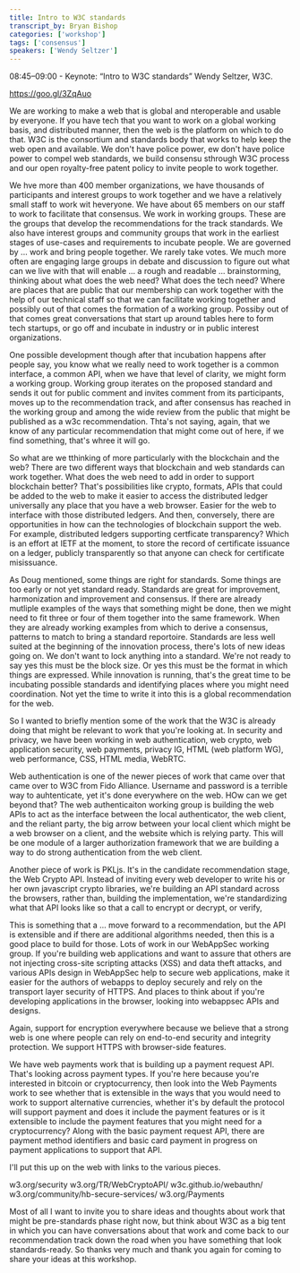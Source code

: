 ```yaml
---
title: Intro to W3C standards
transcript_by: Bryan Bishop
categories: ['workshop']
tags: ['consensus']
speakers: ['Wendy Seltzer']
---
```


08:45–09:00 - Keynote: “Intro to W3C standards” Wendy Seltzer, W3C.

https://goo.gl/3ZqAuo

We are working to make a web that is global and nteroperable and usable by everyone. If you have tech that you want to work on a global working basis, and distributed manner, then the web is the platform on which to do that. W3C is the consortium and standards body that works to help keep the web open and available. We don't have police power, ew don't have police power to compel web standards, we build consensu sthrough W3C process and our open royalty-free patent policy to invite people to work together.

We hve more than 400 member organizations, we have thousands of participants and interest groups to work together and we have a relatively small staff to work wit heveryone. We have about 65 members on our staff to work to facilitate that consensus. We work in working groups. These are the groups that develop the recommendations for the track standards. We also have interest groups and community groups that work in the earliest stages of use-cases and requirements to incubate people. We are governed by ... work and bring people together. We rarely take votes. We much more often are engaging large groups in debate and discussion to figure out what can we live with that will enable ... a rough and readable ... brainstorming, thinking about what does the web need? What does the tech need? Where are places that are public that our membership can work together with the help of our technical staff so that we can facilitate working together and possibly out of that comes the formation of a working group. Possiby out of that comes great conversations that start up around tables here to form tech startups, or go off and incubate in industry or in public interest organizations.

One possible development though after that incubation happens after people say, you know what we really need to work together is a common interface, a common API, when we have that level of clarity, we might form a working group. Working group iterates on the proposed standard and sends it out for public comment and invites comment from its participants, moves up to the recommendation track, and after  consensus has reached in the working group and among the wide review from the public that might be published as a w3c recommendation. Thta's not saying, again, that we know of any particular recommendation that might come out of here, if we find something, that's whree it will go.

So what are we tthinking of more particularly with the blockchain and the web? There are two different ways that blockchain and web standards can work together. What does the web need to add in order to support blockchain better? That's possibilities like crypto, formats, APIs that could be added to the web to make it easier to access the distributed ledger universally any place that you have a web browser. Easier for the web to interface with those distributed ledgers. And then, conversely, there are opportunities in how can the technologies of blockchain support the web. For example, distributed ledgers supporting certficate transparency? Which is an effort at IETF at the moment, to store the record of certificate issuance on a ledger, publicly transparently so that anyone can check for certificate misissuance.

As Doug mentioned, some things are right for standards. Some things are too early or not yet standard ready. Standards are great for improvement, harmonization and improvement and consensus. If there are already mutliple examples of the ways that something might be done, then we might need to fit three or four of them together into the same framework. When they are already working examples from which to derive a consensus, patterns to match to bring a standard reportoire. Standards are less well suited at the beginning of the innovation process, there's lots of new ideas going on. We don't want to lock anything into a standard. We're not ready to say yes this must be the block size. Or yes this must be the format in which things are expressed. While innovation is running, that's the great time to be incubating possible standards and identifying places where you might need coordination. Not yet the time to write it into this is a global recommendation for the web.

So I wanted to briefly mention some of the work that the W3C is already doing that might be relevant to work that you're looking at. In security and privacy, we have been working in web authentication, web crypto, web application security, web payments, privacy IG, HTML (web platform WG), web performance, CSS, HTML media, WebRTC.

Web authentication is one of the newer pieces of work that came over that came over to W3C from Fido Alliance. Username and password is a terrible way to auhtenticate, yet it's done everywhere on the web. HOw can we get beyond that? The web authenticaiton working group is building the web APIs to act as the interface between the local authenticator, the web client, and the reliant party, the big arrow between your local client which might be a web browser on a client, and the website which is relying party. This will be one module of a larger authorization framework that we are building a way to do strong authentication from the web client.

Another piece of work is PKLjs. It's in the candidate recommendation stage, the Web Crypto API. Instead of inviting every web developer to write his or her own javascript crypto libraries, we're building an API standard across the browsers, rather than, building the implementation, we're standardizing what that API looks like so that a call to encrypt or decrypt, or verify, 

This is something that a ... move forward to a recommendation, but the API is extensible and if there are additional algorithms needed, then this is a good place to build for those. Lots of work in our WebAppSec working group. If you're building web applications and want to assure that others are not injecting cross-site scripting attacks (XSS) and data theft attacks, and various APIs design in WebAppSec help to secure web applications, make it easier for the authors of webapps to deploy securely and rely on the transport layer security of HTTPS. And places to think about if you're developing applications in the browser, looking into webappsec APIs and designs.

Again, support for encryption everywhere because we believe that a strong web is one where people can rely on end-to-end security and integrity protection. We support HTTPS with browser-side features.

We have web payments work that is building up a payment request API. That's looking across payment types. If you're here because you're interested in bitcoin or cryptocurrency, then look into the Web Payments work to see whether that is extensible in the ways that you would need to work to support alternative currencies, whether it's by default the protocol will support payment and does it include the payment features or is it extensible to include the payment features that you might need for a cryptocurrency? Along with the basic payment request API, there are payment method identifiers and basic card payment in progress on payment applications to support that API.

I'll put this up on the web with links to the various pieces.

w3.org/security
w3.org/TR/WebCryptoAPI/
w3c.github.io/webauthn/
w3.org/community/hb-secure-services/
w3.org/Payments

Most of all I want to invite you to share ideas and thoughts about work that might be pre-standards phase right now, but think about W3C as a big tent in which you can have conversations about that work and come back to our recommendation track down the road when you have something that look standards-ready. So thanks very much and thank you again for coming to share your ideas at this workshop.


